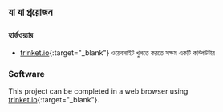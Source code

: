 ## যা যা প্রয়োজন

### হার্ডওয়্যার

+ [trinket.io](https://trinket.io){:target="_blank"} ওয়েবসাইট খুলতে করতে সক্ষম একটি কম্পিউটার

### Software

This project can be completed in a web browser using [trinket.io](https://trinket.io){:target="_blank"}.